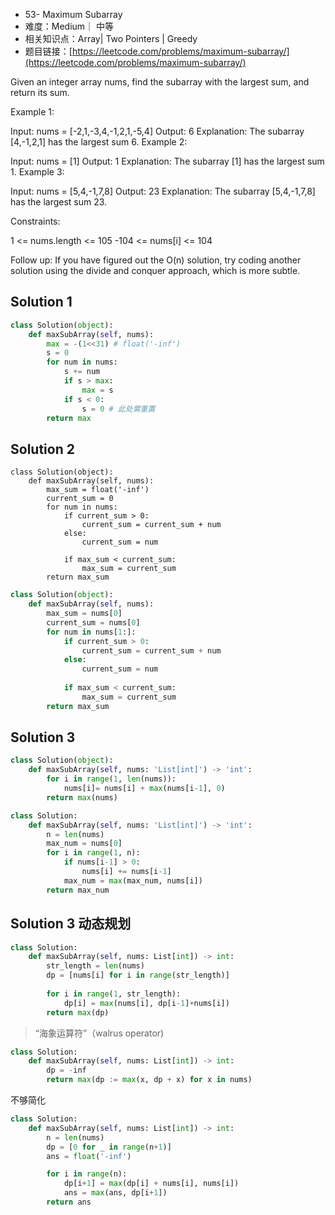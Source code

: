 * 53- Maximum Subarray
* 难度：Medium｜ 中等
* 相关知识点：Array| Two Pointers | Greedy
* 题目链接：[https://leetcode.com/problems/maximum-subarray/](https://leetcode.com/problems/maximum-subarray/)


Given an integer array nums, find the 
subarray
 with the largest sum, and return its sum.

 

Example 1:

Input: nums = [-2,1,-3,4,-1,2,1,-5,4]
Output: 6
Explanation: The subarray [4,-1,2,1] has the largest sum 6.
Example 2:

Input: nums = [1]
Output: 1
Explanation: The subarray [1] has the largest sum 1.
Example 3:

Input: nums = [5,4,-1,7,8]
Output: 23
Explanation: The subarray [5,4,-1,7,8] has the largest sum 23.
 

Constraints:

1 <= nums.length <= 105
-104 <= nums[i] <= 104
 

Follow up: If you have figured out the O(n) solution, try coding another solution using the divide and conquer approach, which is more subtle.

## Solution 1
```python
class Solution(object):
    def maxSubArray(self, nums):
        max = -(1<<31) # float('-inf')
        s = 0
        for num in nums:
            s += num
            if s > max:
                max = s
            if s < 0:
                s = 0 # 此处需重置
        return max

```


## Solution 2
```
class Solution(object):
    def maxSubArray(self, nums):
        max_sum = float('-inf')
        current_sum = 0
        for num in nums:
            if current_sum > 0:
                current_sum = current_sum + num
            else:
                current_sum = num
            
            if max_sum < current_sum:
                max_sum = current_sum
        return max_sum
```


```python
class Solution(object):
    def maxSubArray(self, nums):
        max_sum = nums[0]
        current_sum = nums[0]
        for num in nums[1:]:
            if current_sum > 0:
                current_sum = current_sum + num
            else:
                current_sum = num
            
            if max_sum < current_sum:
                max_sum = current_sum
        return max_sum
```

## Solution 3

```python
class Solution(object):
    def maxSubArray(self, nums: 'List[int]') -> 'int':
        for i in range(1, len(nums)):
            nums[i]= nums[i] + max(nums[i-1], 0)
        return max(nums)

```

```python
class Solution:
    def maxSubArray(self, nums: 'List[int]') -> 'int':
        n = len(nums)
        max_num = nums[0]
        for i in range(1, n):
            if nums[i-1] > 0:
                nums[i] += nums[i-1]
            max_num = max(max_num, nums[i])
        return max_num

```

## Solution 3 动态规划
```python
class Solution:
    def maxSubArray(self, nums: List[int]) -> int:
        str_length = len(nums)
        dp = [nums[i] for i in range(str_length)]
        
        for i in range(1, str_length):
            dp[i] = max(nums[i], dp[i-1]+nums[i])
        return max(dp)

```

> “海象运算符”（walrus operator)
```python
class Solution:
    def maxSubArray(self, nums: List[int]) -> int:
        dp = -inf
        return max(dp := max(x, dp + x) for x in nums)
```

不够简化
```python
class Solution:
    def maxSubArray(self, nums: List[int]) -> int:
        n = len(nums)
        dp = [0 for _ in range(n+1)]
        ans = float('-inf')

        for i in range(n):
            dp[i+1] = max(dp[i] + nums[i], nums[i])
            ans = max(ans, dp[i+1])
        return ans
```
